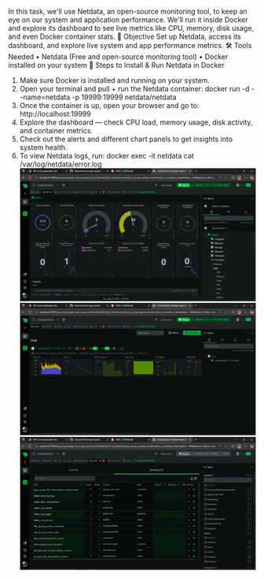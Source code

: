 In this task, we'll use Netdata, an open-source monitoring tool, to keep an eye on our system and application performance. We'll run it inside Docker and explore its dashboard to see live metrics like CPU, memory, disk usage, and even Docker container stats.
🎯 Objective
Set up Netdata, access its dashboard, and explore live system and app performance metrics.
🛠 Tools Needed
• Netdata (Free and open-source monitoring tool)
• Docker installed on your system
🚀 Steps to Install & Run Netdata in Docker
1. Make sure Docker is installed and running on your system.
2. Open your terminal and pull + run the Netdata container:
   docker run -d --name=netdata -p 19999:19999 netdata/netdata
3. Once the container is up, open your browser and go to:
   http://localhost:19999
4. Explore the dashboard — check CPU load, memory usage, disk activity, and container metrics.
5. Check out the alerts and different chart panels to get insights into system health.
6. To view Netdata logs, run:
   docker exec -it netdata cat /var/log/netdata/error.log
  ![netstat Dashboard](images/Screenshot1.png)
  ![netstat Dashboard](images/Screenshot2.png)
  ![netstat Dashboard](images/Screenshot3.png)
